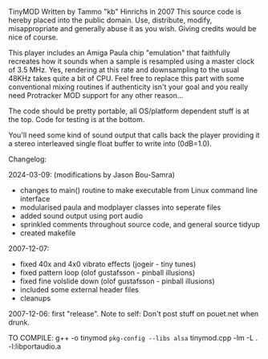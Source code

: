   TinyMOD
  Written by Tammo "kb" Hinrichs in 2007
  This source code is hereby placed into the public domain. Use, distribute,
  modify, misappropriate and generally abuse it as you wish. Giving credits
  would be nice of course.

  This player includes an Amiga Paula chip "emulation" that faithfully recreates
  how it sounds when a sample is resampled using a master clock of 3.5 MHz. Yes,
  rendering at this rate and downsampling to the usual 48KHz takes quite a bit
  of CPU. Feel free to replace this part with some conventional mixing routines
  if authenticity isn't your goal and you really need Protracker MOD support
  for any other reason...

  The code should be pretty portable, all OS/platform dependent stuff is
  at the top. Code for testing is at the bottom.

  You'll need some kind of sound output that calls back the player providing
  it a stereo interleaved single float buffer to write into (0dB=1.0).

  Changelog:

  2024-03-09: (modifications by Jason Bou-Samra)
  * changes to main() routine to make executable from Linux command line interface
  * modularised paula and modplayer classes into seperate files
  * added sound output using port audio
  * sprinkled comments throughout source code, and general source tidyup
  * created makefile

  2007-12-07:
  * fixed 40x and 4x0 vibrato effects (jogeir - tiny tunes)
  * fixed pattern loop (olof gustafsson - pinball illusions)
  * fixed fine volslide down (olof gustafsson - pinball illusions)
  * included some external header files
  * cleanups

  2007-12-06: first "release". Note to self: Don't post stuff on pouet.net when drunk.

  TO COMPILE: g++ -o tinymod `pkg-config --libs alsa` tinymod.cpp -lm -L . -l:libportaudio.a
